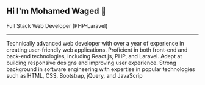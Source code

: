 ## Hi I'm Mohamed Waged 👋
Full Stack Web Developer (PHP-Laravel)
________________________________________

Technically advanced web developer with over a year of experience in creating user-friendly web applications.
Proficient in both front-end and back-end technologies, including React.js, PHP, and Laravel. Adept at building
responsive designs and improving user experience. Strong background in software engineering with expertise
in popular technologies such as HTML, CSS, Bootstrap, jQuery, and JavaScrip
<!--
**Mohamed-Waged/mohamed-waged** is a ✨ _special_ ✨ repository because its `README.md` (this file) appears on your GitHub profile.


Here are some ideas to get you started:

- 🔭 I’m currently working on ...
- 🌱 I’m currently learning ...
- 👯 I’m looking to collaborate on ...
- 🤔 I’m looking for help with ...
- 💬 Ask me about ...
- 📫 How to reach me: ...
- 😄 Pronouns: ...
- ⚡ Fun fact: ...
-->
